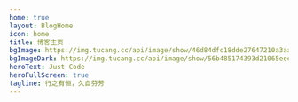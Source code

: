 ```yaml
---
home: true
layout: BlogHome
icon: home
title: 博客主页
bgImage: https://img.tucang.cc/api/image/show/46d84dfc18dde27647210a3aa2319b0a
bgImageDark: https://img.tucang.cc/api/image/show/56b485174393d21065eee635c2fbef79
heroText: Just Code
heroFullScreen: true
tagline: 行之有恒，久自芬芳
---
```


